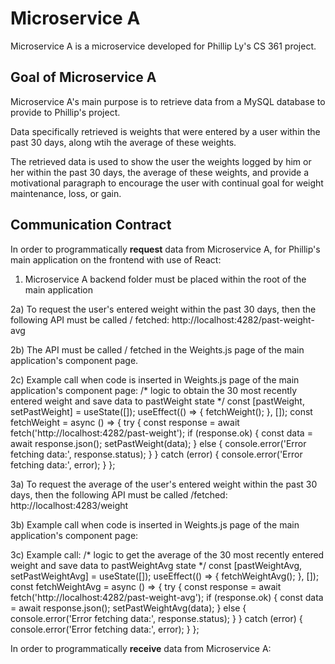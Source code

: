 # Microservice A
Microservice A is a microservice developed for Phillip Ly's CS 361 project. 

## Goal of Microservice A

Microservice A's main purpose is to retrieve data from a MySQL database to provide to Phillip's project.

Data specifically retrieved is weights that were entered by a user within the past 30 days, along wtih the average of these weights. 

The retrieved data is used to show the user the weights logged by him or her within the past 30 days, the average of these weights, and provide a motivational paragraph to encourage the user with continual goal for weight maintenance, loss, or gain.

## Communication Contract

In order to programmatically <b>request</b> data from Microservice A, for Phillip's main application on the frontend with use of React:

1) Microservice A backend folder must be placed within the root of the main application

2a) To request the user's entered weight within the past 30 days, then the following API must be called / fetched:  http://localhost:4282/past-weight-avg

2b) The API must be called / fetched in the Weights.js page of the main application's component page.

2c) Example call when code is inserted in Weights.js page of the main application's component page:
    /*
    logic to obtain the 30 most recently entered weight and save data to pastWeight state
    */
    const [pastWeight, setPastWeight] = useState([]);
    useEffect(() => {
        fetchWeight();
    }, []);
    const fetchWeight = async () => {
        try {
            const response = await fetch('http://localhost:4282/past-weight');
            if (response.ok) {
                const data = await response.json();
                setPastWeight(data);
            } else {
                console.error('Error fetching data:', response.status);
            }
        } catch (error) {
            console.error('Error fetching data:', error);
        }
    };

3a) To request the average of the user's entered weight within the past 30 days, then the following API must be called /fetched:  http://localhost:4283/weight

3b) Example call when code is inserted in Weights.js page of the main application's component page:

3c) Example call:
    /*
    logic to get the average of the 30 most recently entered weight and save data to pastWeightAvg state
    */
    const [pastWeightAvg, setPastWeightAvg] = useState([]);
    useEffect(() => {
        fetchWeightAvg();
    }, []);
    const fetchWeightAvg = async () => {
        try {
            const response = await fetch('http://localhost:4282/past-weight-avg');
            if (response.ok) {
                const data = await response.json();
                setPastWeightAvg(data);
            } else {
                console.error('Error fetching data:', response.status);
            }
        } catch (error) {
            console.error('Error fetching data:', error);
        }
    };

In order to programmatically <b>receive</b> data from Microservice A:
